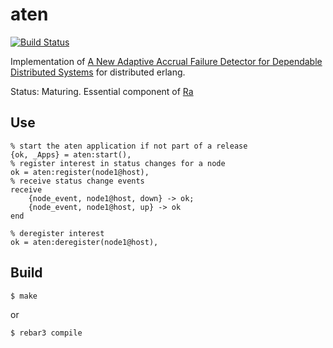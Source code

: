 aten
=====

[![Build Status](https://travis-ci.org/rabbitmq/aten.svg?branch=master)](https://travis-ci.org/rabbitmq/aten)

Implementation of [A New Adaptive Accrual Failure Detector for Dependable Distributed Systems](https://dl.acm.org/citation.cfm?id=1244129)
for distributed erlang.

Status: Maturing. Essential component of [Ra](https://github.com/rabbitmq/ra)


Use
---

    % start the aten application if not part of a release
    {ok, _Apps} = aten:start(),
    % register interest in status changes for a node
    ok = aten:register(node1@host),
    % receive status change events
    receive
        {node_event, node1@host, down} -> ok;
        {node_event, node1@host, up} -> ok
    end

    % deregister interest
    ok = aten:deregister(node1@host),


Build
-----

    $ make

or

    $ rebar3 compile
